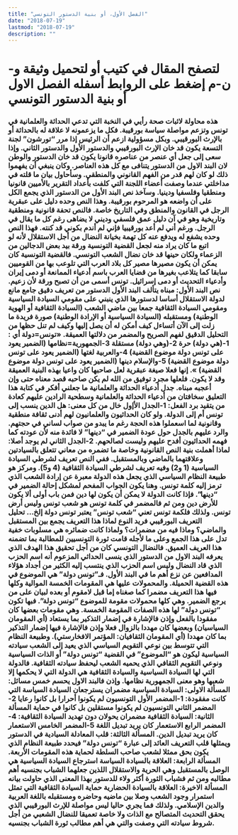 ```yaml
---
title: "الفصل الأول، أو بنية الدستور التونسي"
date: "2018-07-19"
lastmod: "2018-07-19"
description: ""
---
```

# **لتصفح المقال في كتيب أو لتحميل وثيقة و-ن-م إضغط على الروابط أسفله** **الفصل الاول أو بنية الدستور التونسي**

### هذه محاولة لاثبات صحة رأيي في النخبة التي تدعي الحداثة والعلمانية في تونس وتزعم مواصلة سياسة بورقيبة. فكل ما يزعمونه لا علاقة له بالحداثة أو بالإرث البورقيبي. وبكل مسؤولية ازعم أن الرئيس إذا مرر “تورشون” لجنة التسعة يكون قد خان الإرث البورقيبي والدستور الأول والدستور الثاني. وإذا سعى إلى جعل أي عنصر من عناصره قانونا يكون قد خان الدستور والوطن لان البند الاول من الدستور يتنافى مع كل هذه العناصر. وكان ينبغي أن يفهموا ذلك لو كان لهم قدر من الفهم القانوني والمنطقي. وسأحاول بيان ما قلته في مداخلتي عندما وصفت أعضاء اللجنة التي كلفت بأعداد التقرير بالأميين قانونيا ومنطقيا وفلسفيا ودينيا. وسآخذ نص البند الأول من الدستور الذي يجمع الكل على أن واضعه هو المرحوم بورقيبة. وهذا النص وحده دليل على عبقرية الرجل في القانون والمنطق وفي التاريخ خاصة. فالنص تحفة قانونية ومنطقية وتاريخية وهو في آن دليل عمق فلسفي وديني لا يضاهى رغم كل ما يقال في الرجل. ورغم أني لم أعد بورقيبيا فإني لم أندم بكوني قد كنته. فهذا النص وحده يشفع له ويدفع عنه كل تهمة بخيانة النضال من أجل الاستقلال لأنه لو اتبع ما كان يراد منه لجعل القضية التونسية ورقة بيد بعض الدجالين من الزعماء ولكان حينها قد خان نضال الشعب التونسي. فالقضية التونسية كان يمكن أن يكون مصيرها مصير كل بلاد العرب التي تلوعب بها من القوميين سابقا كما يتلاعب بغيرها من قضايا العرب باسم أدعياء الممانعة أو دمى إيران وأدعياء التحديث أو دمى إسرائيل. تونس أسمى من أن تصبح ورقة لأن زعيم. نص البند الأول: مبناه يتألف البند الأول الدستور من تعريف دقيق جامع مانع لدولة الاستقلال أساسا لدستورها الذي ينبني على مقومي السيادة السياسية ومقومي السيادة الثقافية جمعا بين ماضي الشعب (السيادة الثقافية أو الهوية الوطنية) ومستقبله (السيادة السياسية أو الإرادة الوطنية) صورة فريدة ما زلت إلى الآن أتساءل كيف أمكن له أن يصل إليها وكيف لم تنل حظها من التحليل الدقيق لفهم الصريح والمضمر من دلالتها العميقة. «تونس=دولة أي : 1-(هي دولة) حرة 2-(وهي دولة) مستقلة 3-الجمهورية=نظامها (الضمير يعود على تونس دولة موضوع القضية) 4-والعربية لغتها (الضمير يعود على تونس دولة موضوع القضية) 5-والإسلام دينها (الضمير يعود على تونس دولة موضوع القضية) ». إنها فعلا صيغة عبقرية لعل صاحبها كان واعيا بهذه البنية العميقة وقد لا يكون. فلعلها مجرد توفيق من الله لم يكن صاحبه قصد معناه حتى وإن أعجبه مبناه. جدل أدعياء الحداثة والعلمانية ما جعلني أفكر في كتابة هذا التعليق سخافتان من أدعياء الحداثة والعلمانية وسطحية الرادين عليهم كعادة من يتقيد برد الفعل: 1-الجدل الأإول خال من كل معنى: هل الدين ينسب إلى تونس أم إلى الدولة. ولو كان الحداثيون والعلمانيون لهم أدنى ثقافة منطقية وقانونية لما اسعملوا هذه الحجة رغم ما يبدو من صواب لساني في حجتهم. والرد عليهم بالجدل حول عودة الضمير في “دينها” لا فائدة منه لأن عودته كما فهمه الحداثيون أفدح عليهم وليست لصالحهم. 2-الجدل الثاني لم يوجد أصلا: لماذا أهملت بنية النص القانونية وخاصة ما تضمره من معاني تتعلق بالسيادتين وعلاقتهما بالماضي وبالمستقبل. ففي النص تعريف لشرطي السيادة السياسية (1 و2) وفيه تعريف لشرطي السيادة الثقافية (4 و5). ومركز هو طبيعة النظام السياسي الذي يجعل هذه الدولة معبرة عن إرادة الشعب الذي ترمز إليه كلمة تونس. وهنا يكون الجواب المفحم لمشكل إحالة الضمير في “دينها”. فإذا كانت الدولة لا يمكن أن يكون لها دين فمن باب أولى ألا يكون للأرض دين ومن ثم فالمضمر في كلمة تونس هو شعب تونس وليس أرض تونس. ولذلك فلكمة تونس تعني “شعب تونس” يعتبر تونس دولة إلخ… تحليل التعريف البورقيبي فريد النوع لماذا هذا التعريف يجمع بين المستقبل والماضي؟ وماذا فيه من مضمرات؟ ولماذا كانت ضمائره هي مسلوبات خفية تدل على هذا الجمع وعلى ما لأجله قامت ثورة التونسيين للمطالبة بما تضمنه هذا العريف العميق. فالنضال التونسي كان من أجل تحقيق هذا الهدف الذي يعرفه البند الاول من الدستور الذي ينسى الحداثي المزعوم أنه اسم الحزب الذي قاد النضال وليس اسم الحزب الذي ينتسب إليه الكثير من أجداد هؤلاء المدافعين عن نزع أهم ما في البند الأول. فـ”تونس دولة” هي الموضوع في هذه القضية الحميلة. والمحمولات عليها هي المقومات الخمسة الموالية وكلها فيها هذا التعريف مضمرا كما صغناه إما قبل لامقوم أو بعده لبيان على من يرجع الضمير. وهي كلها محمولات مقومة للموضوع “تونس دولة”. فبها تكون “تونس دولة” لها هذه الصفات المقومة الخمسة. وهي مقومات بعضها كان مفقودا بالفعل وإذن فالإشارة في إضمار التذكير بما يستعاد (أي المقومان السياسيان) وبعضها كان مهددا بالزوال فعلا وإذن فالإشارة فيها إضمار التذكير بما كان مهددا (أي المقومان الثقافيان: المؤتمر الافخارستي). وطبيعة النظام التي تتوسط بين نوعي التقويم السياسي الذي يعيد إلى الشعب سيادته السياسية ليكون هو “الموضوع” في القضية “تونس دولة” أو الذات السياسية ونوعي التقويم الثقافي الذي يحميه الشعب ليحفظ سيادته الثقافية. فالدولة التي لها السيادة السياسية والسيادة الثقافية هي الدولة التي لا يحكمها إلا شعبها وهو معنى الجمهورية نظامها. وإذن فالبند الاول يحسم خمس مسائل: المسألة الاولى: السيادة السياسية مضمران يسترجعان السيادة السياسة التي كانت مفقودة: 1-المضمر الأول التونسيون لم يكونوا أحرارا بل كانوا رعايا 2-المضمر الثاني التونسيون لم يكونوا مستقلين بل كانوا في حماية المسألة الثانية: السيادة الثقافية مضمران يحولان دون تهديد السيادة الثقافية: 4-المضمر الرابع الاستعمار كان يريد تبديل اللغة 5-المضمر الخامس الاستعمار كان يريد تبديل الدين. المسألة الثالثة: قلب المعادلة السيادية في الدستور ويمثلها قلب التعريف العائد إلى عبارة “تونس دولة” فيحدد طبيعة النظام الذي يكون بحق ممثلا لشعب صاحب السلطة لحماية هذه المقومات الأربعة. المسألة الرابعة: العلاقة بالسيادة السياسة استرجاع السيادة السياسية هي الوصل بالمستقبل وهي الحرية والاستقلال اللذين جعلهما الشباب بجنسيه أهم مطالبه ومن ثم فشباب الثورة أكثر ولاء للدستور بهذا المعنى الذي حاولت بيانه المسألة الاخيرة: العلاقة بالسيادة الحضارية حماية السيادة الثقافية التي تمثل استمرار وجود الشعب وصلا بين ماضيه وحاضره ومستقبله باللغة العربية والدين الإسلامي. ولذلك فما يجري حاليا ليس مواصلة للإرث البورقيبي الذي يحقق التحديث المتصالح مع الذات ولا خاصة تعميقا للنضال الشعبي من أجل شروط سيادته التي وصفت والتي هي أهم مطالب ثورة الشباب بجنسيه.

###